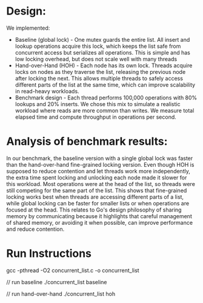 # Design:
We implemented:
- Baseline (global lock) - One mutex guards the entire list. All insert and lookup operations acquire this lock, which keeps the list safe from concurrent access but serializes all operations. This is simple and has low locking overhead, but does not scale well with many threads
- Hand-over-Hand (HOH) - Each node has its own lock. Threads acquire locks on nodes as they traverse the list, releasing the previous node after locking the next. This allows multiple threads to safely access different parts of the list at the same time, which can improve scalability in read-heavy workloads.
- Benchmark design - Each thread performs 100,000 operations with 80% lookups and 20% inserts. We chose this mix to simulate a realistic workload where reads are more common than writes. We measure total elapsed time and compute throughput in operations per second.
  
# Analysis of benchmark results:
In our benchmark, the baseline version with a single global lock was faster than the hand-over-hand fine-grained locking version. Even though HOH is supposed to reduce contention and let threads work more independently, the extra time spent locking and unlocking each node made it slower for this workload. Most operations were at the head of the list, so threads were still competing for the same part of the list. This shows that fine-grained locking works best when threads are accessing different parts of a list, while global locking can be faster for smaller lists or when operations are focused at the head. This relates to Go's design philosophy of sharing memory by communicating because it highlights that careful management of shared memory, or avoiding it when possible, can improve performance and reduce contention.

# Run Instructions
gcc -pthread -O2 concurrent_list.c -o concurrent_list

// run baseline
./concurrent_list baseline

// run hand-over-hand
./concurrent_list hoh
